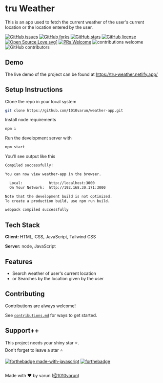 # tru Weather

This is an app used to fetch the current weather of the user's current location or the location entered by the user.

[![GitHub issues](https://img.shields.io/github/issues/1010varun/weather-app)](https://github.com/1010varun/weather-app/issues)
[![GitHub forks](https://img.shields.io/github/forks/1010varun/weather-app)](https://github.com/1010varun/weather-app/network)
[![GitHub stars](https://img.shields.io/github/stars/1010varun/weather-app)](https://github.com/1010varun/weather-app/stargazers)
[![GitHub license](https://img.shields.io/github/license/1010varun/weather-app)](https://github.com/1010varun/weather-app/blob/main/LICENSE)
[![Open Source Love svg1](https://badges.frapsoft.com/os/v1/open-source.svg?v=103)](https://github.com/ellerbrock/open-source-badges/) [![PRs Welcome](https://img.shields.io/badge/PRs-welcome-brightgreen.svg?style=flat-square)](http://makeapullrequest.com) ![contributions welcome](https://img.shields.io/static/v1.svg?label=Contributions&message=Welcome&color=0059b3&style=flat-square) ![GitHub contributors](https://img.shields.io/github/contributors-anon/1010varun/weather-app) 
<br>


## Demo

The live demo of the project can be found at 
https://tru-weather.netlify.app/


## Setup Instructions

Clone the repo in your local system

```bash
git clone https://github.com/1010varun/weather-app.git
```
Install node requirements

```bash
npm i
```
Run the development server with 

```bash
npm start
```
You'll see output like this
```bash
Compiled successfully!

You can now view weather-app in the browser.

  Local:            http://localhost:3000
  On Your Network:  http://192.168.30.171:3000

Note that the development build is not optimized.
To create a production build, use npm run build.

webpack compiled successfully
```
## Tech Stack

**Client:** HTML, CSS, JavaScript, Tailwind CSS

**Server:** node, JavaScript

## Features

- Search weather of user's current location
- or Searches by the location given by the user

## Contributing

Contributions are always welcome!

See [`contributions.md`](/Contributions.md) for ways to get started.

## Support++

This project needs your shiny star ⭐.   
Don't forget to leave a star ⭐️

[![forthebadge made-with-javascript](https://forthebadge.com/images/badges/made-with-javascript.svg)](https://www.javascript.com/)  [![forthebadge](https://forthebadge.com/images/badges/built-with-love.svg)](https://forthebadge.com)


##
Made with ❤ by varun ([@1010varun](https://github.com/1010varun))
